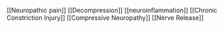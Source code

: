 [[Neuropathic pain]]
[[Decompression]]
[[neuroinflammation]]
[[Chronic Constriction Injury]]
[[Compressive Neuropathy]]
[[Nerve Release]]
